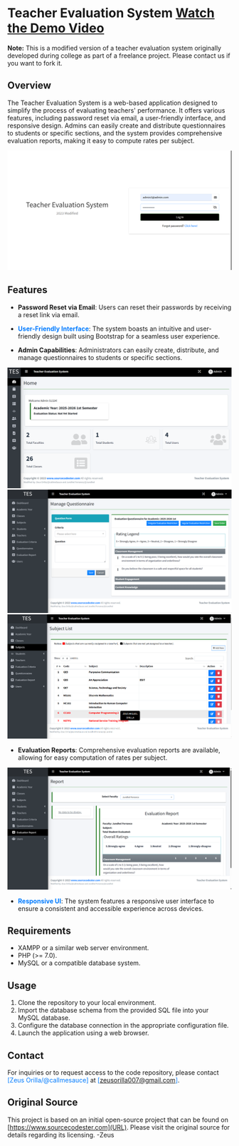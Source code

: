 # Teacher Evaluation System [Watch the Demo Video](https://youtu.be/JJDYajTs-TU?si=f3pQGASoEkOYeFzk)


**Note:** This is a modified version of a teacher evaluation system originally developed during college as part of a freelance project. Please contact us if you want to fork it.

## Overview

The Teacher Evaluation System is a web-based application designed to simplify the process of evaluating teachers' performance.
It offers various features, including password reset via email, a user-friendly interface, and responsive design. Admins can easily create and distribute questionnaires to students or specific sections, and the system provides comprehensive evaluation reports, making it easy to compute rates per subject.

![Login Page](/readmeImg/login.png)

## Features

- **Password Reset via Email**: Users can reset their passwords by receiving a reset link via email.

- <span style="color: #007BFF;">**User-Friendly Interface**</span>: The system boasts an intuitive and user-friendly design built using Bootstrap for a seamless user experience.

- **Admin Capabilities**: Administrators can easily create, distribute, and manage questionnaires to students or specific sections.

![Admin Panel](/readmeImg/dashboard.png)
![Manage Questionnaires](/readmeImg/manageqs.png)
![Subject Area](/readmeImg/subjects.png)

- **Evaluation Reports**: Comprehensive evaluation reports are available, allowing for easy computation of rates per subject.

![Evaluation Report](/readmeImg/evalreport.png)

- <span style="color: #007BFF;">**Responsive UI**</span>: The system features a responsive user interface to ensure a consistent and accessible experience across devices.

## Requirements

- XAMPP or a similar web server environment.
- PHP (>= 7.0).
- MySQL or a compatible database system.

## Usage

1. Clone the repository to your local environment.
2. Import the database schema from the provided SQL file into your MySQL database.
3. Configure the database connection in the appropriate configuration file.
4. Launch the application using a web browser.

## Contact

For inquiries or to request access to the code repository, please contact <span style="color: #007BFF;">[Zeus Orilla/@callmesauce]</span> at <span style="color: #007BFF;">[zeusorilla007@gmail.com]</span>.

## Original Source

This project is based on an initial open-source project that can be found on [https://www.sourcecodester.com](URL). Please visit the original source for details regarding its licensing.
-Zeus 
